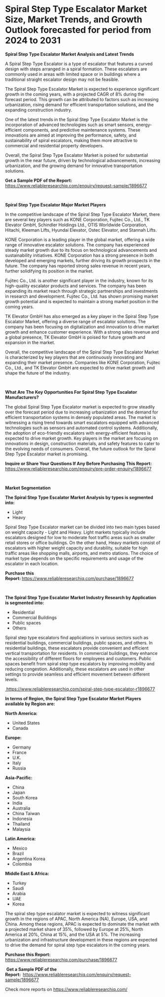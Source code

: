<p><h1>Spiral Step Type Escalator Market Size, Market Trends, and Growth Outlook forecasted for period from 2024 to 2031</h1></p><p><strong>Spiral Step Type Escalator Market Analysis and Latest Trends</strong></p>
<p><p>A Spiral Step Type Escalator is a type of escalator that features a curved design with steps arranged in a spiral formation. These escalators are commonly used in areas with limited space or in buildings where a traditional straight escalator design may not be feasible.</p><p>The Spiral Step Type Escalator Market is expected to experience significant growth in the coming years, with a projected CAGR of 8% during the forecast period. This growth can be attributed to factors such as increasing urbanization, rising demand for efficient transportation solutions, and the expanding construction industry.</p><p>One of the latest trends in the Spiral Step Type Escalator Market is the incorporation of advanced technologies such as smart sensors, energy-efficient components, and predictive maintenance systems. These innovations are aimed at improving the performance, safety, and sustainability of spiral escalators, making them more attractive to commercial and residential property developers.</p><p>Overall, the Spiral Step Type Escalator Market is poised for substantial growth in the near future, driven by technological advancements, increasing urbanization, and the growing demand for innovative transportation solutions.</p></p>
<p><strong>Get a Sample PDF of the Report:&nbsp;</strong> <a href="https://www.reliableresearchiq.com/enquiry/request-sample/1896677">https://www.reliableresearchiq.com/enquiry/request-sample/1896677</a></p>
<p>&nbsp;</p>
<p><strong>Spiral Step Type Escalator Major Market Players</strong></p>
<p><p>In the competitive landscape of the Spiral Step Type Escalator Market, there are several key players such as KONE Corporation, Fujitec Co., Ltd., TK Elevator GmbH, Schindler Holdings Ltd., OTIS Worldwide Corporation, Hitachi, Kleeman Lifts, Hyundai Elevator, Ostec Elevator, and Stannah Lifts.</p><p>KONE Corporation is a leading player in the global market, offering a wide range of innovative escalator solutions. The company has experienced steady market growth due to its focus on technological advancements and sustainability initiatives. KONE Corporation has a strong presence in both developed and emerging markets, further driving its growth prospects in the future. The company has reported strong sales revenue in recent years, further solidifying its position in the market.</p><p>Fujitec Co., Ltd. is another significant player in the industry, known for its high-quality escalator products and services. The company has been expanding its market reach through strategic partnerships and investments in research and development. Fujitec Co., Ltd. has shown promising market growth potential and is expected to maintain a strong market position in the coming years.</p><p>TK Elevator GmbH has also emerged as a key player in the Spiral Step Type Escalator Market, offering a diverse range of escalator solutions. The company has been focusing on digitalization and innovation to drive market growth and enhance customer experience. With a strong sales revenue and a global presence, TK Elevator GmbH is poised for future growth and expansion in the market.</p><p>Overall, the competitive landscape of the Spiral Step Type Escalator Market is characterized by key players that are continuously innovating and expanding their market presence. Companies like KONE Corporation, Fujitec Co., Ltd., and TK Elevator GmbH are expected to drive market growth and shape the future of the industry.</p></p>
<p>&nbsp;</p>
<p><strong>What Are The Key Opportunities For Spiral Step Type Escalator Manufacturers?</strong></p>
<p><p>The global Spiral Step Type Escalator market is expected to grow steadily over the forecast period due to increasing urbanization and the demand for efficient transportation systems in densely populated areas. The market is witnessing a rising trend towards smart escalators equipped with advanced technologies such as sensors and automated control systems. Additionally, the adoption of eco-friendly escalators with energy-efficient features is expected to drive market growth. Key players in the market are focusing on innovations in design, construction materials, and safety features to cater to the evolving needs of consumers. Overall, the future outlook for the Spiral Step Type Escalator market is promising.</p></p>
<p><strong>Inquire or Share Your Questions If Any Before Purchasing This Report:</strong> <a href="https://www.reliableresearchiq.com/enquiry/pre-order-enquiry/1896677">https://www.reliableresearchiq.com/enquiry/pre-order-enquiry/1896677</a></p>
<p>&nbsp;</p>
<p><strong>Market Segmentation</strong></p>
<p><strong>The Spiral Step Type Escalator Market Analysis by types is segmented into:</strong></p>
<p><ul><li>Light</li><li>Heavy</li></ul></p>
<p><p>Spiral Step Type Escalator market can be divided into two main types based on weight capacity - Light and Heavy. Light markets typically include escalators designed for low to moderate foot traffic areas such as smaller retail stores or office buildings. On the other hand, Heavy markets consist of escalators with higher weight capacity and durability, suitable for high traffic areas like shopping malls, airports, and metro stations. The choice of market type depends on the specific requirements and usage of the escalator in each location.</p></p>
<p><strong>Purchase this Report:&nbsp;</strong><a href="https://www.reliableresearchiq.com/purchase/1896677">https://www.reliableresearchiq.com/purchase/1896677</a></p>
<p>&nbsp;</p>
<p><strong>The Spiral Step Type Escalator Market Industry Research by Application is segmented into:</strong></p>
<p><ul><li>Residential</li><li>Commercial Buildings</li><li>Public spaces</li><li>Others</li></ul></p>
<p><p>Spiral step type escalators find applications in various sectors such as residential buildings, commercial buildings, public spaces, and others. In residential buildings, these escalators provide convenient and efficient vertical transportation for residents. In commercial buildings, they enhance the accessibility of different floors for employees and customers. Public spaces benefit from spiral step type escalators by improving mobility and reducing congestion. Additionally, these escalators are used in other settings to provide seamless and efficient movement between different levels.</p></p>
<p><a href="https://www.reliableresearchiq.com/spiral-step-type-escalator-r1896677">&nbsp;https://www.reliableresearchiq.com/spiral-step-type-escalator-r1896677</a></p>
<p><strong>In terms of Region, the Spiral Step Type Escalator Market Players available by Region are:</strong></p>
<p>
    <p> <strong> North America: </strong>
        <ul>
            <li>United States</li>
            <li>Canada</li>
        </ul>
        </p> 
    <p> <strong> Europe: </strong>
        <ul>
            <li>Germany</li>
            <li>France</li>
            <li>U.K.</li>
            <li>Italy</li>
            <li>Russia</li>
        </ul>
        </p> 
    <p> <strong> Asia-Pacific: </strong>
        <ul>
            <li>China</li>
            <li>Japan</li>
            <li>South Korea</li>
            <li>India</li>
            <li>Australia</li>
            <li>China Taiwan</li>
            <li>Indonesia</li>
            <li>Thailand</li>
            <li>Malaysia</li>
        </ul>
        </p> 
    <p> <strong> Latin America: </strong>
        <ul>
            <li>Mexico</li>
            <li>Brazil</li>
            <li>Argentina Korea</li>
            <li>Colombia</li>
        </ul>
        </p> 
    <p> <strong> Middle East & Africa: </strong>
        <ul>
            <li>Turkey</li>
            <li>Saudi</li>
            <li>Arabia</li>
            <li>UAE</li>
            <li>Korea</li>
        </ul>
    </p>
    </p>
<p><p>The spiral step type escalator market is expected to witness significant growth in the regions of APAC, North America (NA), Europe, USA, and China. Among these regions, APAC is expected to dominate the market with a projected market share of 35%, followed by Europe at 25%, North America at 20%, China at 15%, and the USA at 5%. The increasing urbanization and infrastructure development in these regions are expected to drive the demand for spiral step type escalators in the coming years.</p></p>
<p><strong>Purchase this Report: </strong><a href="https://www.reliableresearchiq.com/purchase/1896677">https://www.reliableresearchiq.com/purchase/1896677</a></p>
<p>&nbsp;<strong>Get a Sample PDF of the Report:&nbsp;&nbsp;</strong><a href="https://www.reliableresearchiq.com/enquiry/request-sample/1896677">https://www.reliableresearchiq.com/enquiry/request-sample/1896677</a></p>
<p><strong></strong></p>
<p>Check more reports on <a href="https://www.reliableresearchiq.com/">https://www.reliableresearchiq.com/</a></p>